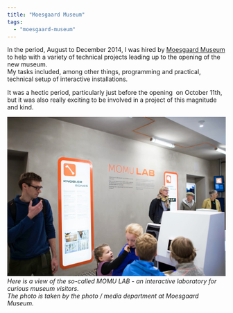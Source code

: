 ```yaml
---
title: "Moesgaard Museum"
tags: 
  - "moesgaard-museum"
---
```


In the period, August to December 2014, I was hired by [Moesgaard Museum](http://www.moesgaardmuseum.dk/) to help with a variety of technical projects leading up to the opening of the new museum.  
My tasks included, among other things, programming and practical, technical setup of interactive installations.<!--more-->

It was a hectic period, particularly just before the opening  on October 11th, but it was also really exciting to be involved in a project of this magnitude and kind.

![Here is a view of the so-called MOMU LAB - an interactive laboratory for curious museum visitors . The photo is taken by the photo / media department at Moesgaard Museum](/assets/images/momulab1.jpg)
*Here is a view of the so-called MOMU LAB - an interactive laboratory for curious museum visitors.  
The photo is taken by the photo / media department at Moesgaard Museum.*
